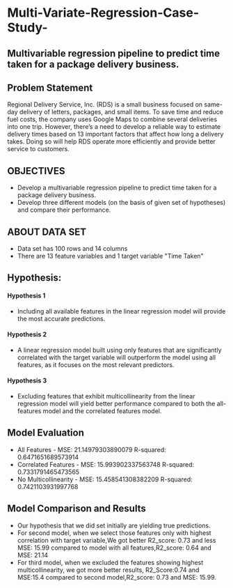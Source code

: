 # Multi-Variate-Regression-Case-Study-
## Multivariable regression pipeline to predict time taken for a package delivery business.
## Problem Statement

Regional Delivery Service, Inc. (RDS) is a small business focused on same-day delivery of letters, packages, and small items. To save time and reduce fuel costs, the company uses Google Maps to combine several deliveries into one trip. However, there’s a need to develop a reliable way to estimate delivery times based on 13 important factors that affect how long a delivery takes. Doing so will help RDS operate more efficiently and provide better service to customers.

## OBJECTIVES
- Develop a multivariable regression pipeline to predict time taken for a package delivery business.
- Develop three different models (on the basis of given set of hypotheses) and compare their performance.

## ABOUT DATA SET
- Data set has 100 rows and 14 columns
- There are 13 feature variables and 1 target variable "Time Taken"


## Hypothesis:
#### Hypothesis 1
- Including all available features in the linear regression model will provide the most accurate predictions.

#### Hypothesis 2
- A linear regression model built using only features that are significantly correlated with the target variable will outperform the model using all features, as it focuses on the most relevant predictors.

#### Hypothesis 3
- Excluding features that exhibit multicollinearity from the linear regression model will yield better performance compared to both the all-features model and the correlated features model.

## Model Evaluation

- All Features - MSE: 21.14979303890079 R-squared: 0.6471651689573914
- Correlated Features - MSE: 15.993902337563748 R-squared: 0.7331791465473565
- No Multicollinearity - MSE: 15.458541308382209 R-squared: 0.7421103931997768

## Model Comparison and Results

- Our hypothesis that we did set initially are yielding true predictions.
- For second model, when we select those features only with highest correlation with target variable,We got better R2_score: 0.73 and less MSE: 15.99 compared to model with all features,R2_score: 0.64 and MSE: 21.14
- For third model, when we excluded the features showing highest multicollinearity, we got more better results, R2_Score:0.74 and MSE:15.4 compared to second model,R2_score: 0.73 and MSE: 15.99.
